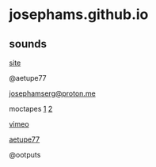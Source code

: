 # josephams.github.io

## sounds

[site](https://josephams.github.io/start)

@aetupe77 

josephamserg@proton.me

moctapes [1](https://moctapes.bandcamp.com/releases) [2](https://soundcloud.com/moctapes)

[vimeo](https://vimeo.com/user90815478)

[aetupe77](https://soundcloud.com/aetupe77)

@ootputs

